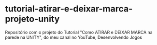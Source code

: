 # tutorial-atirar-e-deixar-marca-projeto-unity
 Repositório com o projeto do Tutorial "Como ATIRAR e DEIXAR MARCA na parede na UNITY", do meu canal no YouTube, Desenvolvendo Jogos
